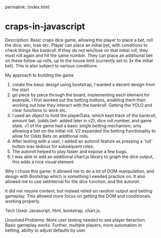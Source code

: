 permalink: /index.html
# craps-in-javascript

Description: Basic craps dice game, allowing the player to place a bet, roll the dice, win, lose etc. 
Player can place an initial bet, with conditions to check things like bankroll.
If they do not win/lose on that initial roll, they must roll again and hit the same number.
They can place an additional bet on these follow up rolls, up to the house limit (currently set to 3x the
initial bet).
This is also subject to various conditions.

My approach to building the game
1) create the basic design using bootstrap, I wanted a decent design from the start
2) go piece by piece through the board, implementing each element
	for example, I first worked out the betting buttons, enabling them
	then working out how they interact with the bankroll. Getting the YOLO and clear functions to work etc.
3) I used an object to hold the playerData, which kept track of the bankroll, amount bet, (odds bet- added later in v2), dice roll number, and game state.
v1 of the game had a basic single betting mechanism, only allowing a bet on the initial roll.
V2 expanded the betting functionality to allow for Odds Bets on additional rolls.
4) After testing with a user, I added an autoroll feature as pressing a 'roll' button was tedious for subsequent roles.
5) The autoroll helped to play faster and expose a few bugs.
6) I was able to add an additional chart.js library to graph the dice output, this adds a nice visual element


Why I chose this game:
It allowed me to do a lot of DOM manipulation, and design with Bootstrap which is something I needed practice on. It also allowed me to use setInterval for the dice function, and the autoroll.

It did not require content, but instead relied on random output and betting gameplay. This allowed more focus
on getting the DOM and conditionals working properly.


Tech Used:
Javascript, html, bootstrap, chart.js.

Unsolved Problems:
More user testing needed to see player iteraction. Basic gameplay works. 
Further, multiple players, more automation in betting, ability to adjust defaults by user.
